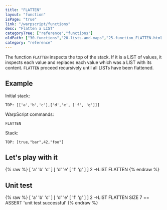 ```yaml
---
title: "FLATTEN"
layout: "function"
isPage: "true"
link: "/warpscript/functions"
desc: "Flatten a LIST"
categoryTree: ["reference","functions"]
oldPath: ["30-functions","20-lists-and-maps","25-function_FLATTEN.html.md"]
category: "reference"
---
```

 

The function `FLATTEN` inspects the top of the stack. If it is a LIST of values, it inspects each value and replaces each value which was a LIST with its content. `FLATTEN` proceed recursively until all LISTs have been flattened.


## Example ##

Initial stack:

    TOP: [['a','b','c'],['d','e', ['f', 'g']]]

WarpScript commands:

    FLATTEN

Stack:

    TOP: [true,"bar",42,"foo"]


## Let's play with it ##

{% raw %}
<warp10-warpscript-widget backend="{{backend}}"  exec-endpoint="{{execEndpoint}}">[ 'a' 'b' 'c' ]
[ 'd' 'e' [ 'f' 'g' ] ]
2 ->LIST
FLATTEN
</warp10-warpscript-widget>
{% endraw %}

## Unit test ##

{% raw %}
<warp10-warpscript-widget backend="{{backend}}"  exec-endpoint="{{execEndpoint}}">[ 'a' 'b' 'c' ]
[ 'd' 'e' [ 'f' 'g' ] ]
2 ->LIST
FLATTEN
SIZE 7 == ASSERT
'unit test successful'
</warp10-warpscript-widget>
{% endraw %}
